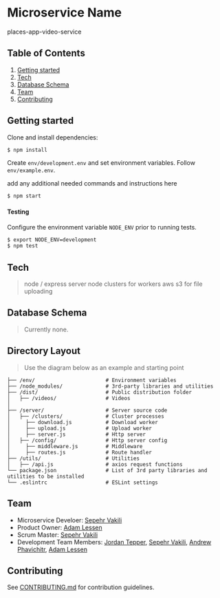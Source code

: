 # Microservice Name
places-app-video-service

## Table of Contents
1. [Getting started](#getting-started)
2. [Tech](#tech)
3. [Database Schema](#database-schema)
4. [Team](#team)
5. [Contributing](#contributing)

## Getting started

Clone and install dependencies:
```sh
$ npm install
```
Create `env/development.env` and set environment variables. Follow `env/example.env`.

add any additional needed commands and instructions here

```sh
$ npm start
```

#### Testing

Configure the environment variable `NODE_ENV` prior to running tests.

 ```sh
$ export NODE_ENV=development
$ npm test
```

## Tech
> node / express server
> node clusters for workers
> aws s3 for file uploading

## Database Schema
> Currently none.

## Directory Layout
> Use the diagram below as an example and starting point
```
├── /env/                       # Environment variables
├── /node_modules/              # 3rd-party libraries and utilities
├── /dist/                      # Public distribution folder
│   ├── /videos/                # Videos
│
├── /server/                    # Server source code
│   ├── /clusters/              # Cluster processes
│     ├── download.js           # Download worker
│     ├── upload.js             # Upload worker
│     ├── server.js             # Http server
│   ├── /config/                # Http server config
│     ├── middleware.js         # Middleware
│     ├── routes.js             # Route handler
├── /utils/                     # Utilities
│   ├── /api.js                 # axios request functions
└── package.json                # List of 3rd party libraries and utilities to be installed
└── .eslintrc                   # ESLint settings
```

## Team
  - Microservice Develoer:    [Sepehr Vakili](https://github.com/sepehrvakili)
  - Product Owner:            [Adam Lessen](https://github.com/lessenadam)
  - Scrum Master:             [Sepehr Vakili](https://github.com/sepehrvakili)
  - Development Team Members: [Jordan Tepper](https://github.com/HeroProtagonist), [Sepehr Vakili](https://github.com/jinsoocha), [Andrew Phavichitr](https://github.com/aphavichitr), [Adam Lessen](https://github.com/lessenadam)

## Contributing
See [CONTRIBUTING.md](https://github.com/places-app/places-app-web/blob/master/docs/_CONTRIBUTING.md) for contribution guidelines.